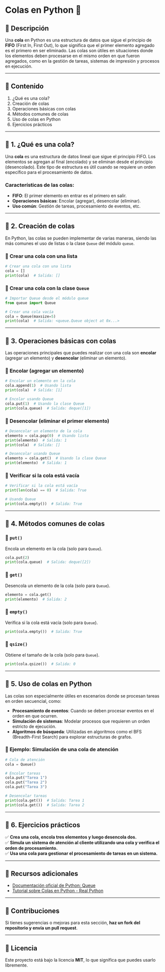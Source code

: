 # **Colas en Python** 🍃

## **📖 Descripción**  
Una **cola** en Python es una estructura de datos que sigue el principio de **FIFO** (First In, First Out), lo que significa que el primer elemento agregado es el primero en ser eliminado. Las colas son útiles en situaciones donde los elementos deben procesarse en el mismo orden en que fueron agregados, como en la gestión de tareas, sistemas de impresión y procesos en ejecución.

---

## **📌 Contenido**  
1. ¿Qué es una cola?  
2. Creación de colas  
3. Operaciones básicas con colas  
4. Métodos comunes de colas  
5. Uso de colas en Python  
6. Ejercicios prácticos

---

## **📍 1. ¿Qué es una cola?**  
Una **cola** es una estructura de datos lineal que sigue el principio FIFO. Los elementos se agregan al final (encolado) y se eliminan desde el principio (desencolado). Este tipo de estructura es útil cuando se requiere un orden específico para el procesamiento de datos.

### Características de las colas:
- **FIFO**: El primer elemento en entrar es el primero en salir.
- **Operaciones básicas**: Encolar (agregar), desencolar (eliminar).
- **Uso común**: Gestión de tareas, procesamiento de eventos, etc.

---

## **📍 2. Creación de colas**  
En Python, las colas se pueden implementar de varias maneras, siendo las más comunes el uso de listas o la clase `Queue` del módulo `queue`.

### 📌 **Crear una cola con una lista**  
```python
# Crear una cola con una lista
cola = []
print(cola)  # Salida: []
```

### 📌 **Crear una cola con la clase `Queue`**  
```python
# Importar Queue desde el módulo queue
from queue import Queue

# Crear una cola vacía
cola = Queue(maxsize=5)
print(cola)  # Salida: <queue.Queue object at 0x...>
```

---

## **📍 3. Operaciones básicas con colas**  
Las operaciones principales que puedes realizar con una cola son **encolar** (agregar un elemento) y **desencolar** (eliminar un elemento).

### 📌 **Encolar (agregar un elemento)**  
```python
# Encolar un elemento en la cola
cola.append(1)  # Usando lista
print(cola)  # Salida: [1]

# Encolar usando Queue
cola.put(1)  # Usando la clase Queue
print(cola.queue)  # Salida: deque([1])
```

### 📌 **Desencolar (eliminar el primer elemento)**  
```python
# Desencolar un elemento de la cola
elemento = cola.pop(0)  # Usando lista
print(elemento)  # Salida: 1
print(cola)  # Salida: []

# Desencolar usando Queue
elemento = cola.get()  # Usando la clase Queue
print(elemento)  # Salida: 1
```

### 📌 **Verificar si la cola está vacía**  
```python
# Verificar si la cola está vacía
print(len(cola) == 0)  # Salida: True

# Usando Queue
print(cola.empty())  # Salida: True
```

---

## **📍 4. Métodos comunes de colas**  

### 📌 **`put()`**  
Encola un elemento en la cola (solo para `Queue`).
```python
cola.put(2)
print(cola.queue)  # Salida: deque([2])
```

### 📌 **`get()`**  
Desencola un elemento de la cola (solo para `Queue`).
```python
elemento = cola.get()
print(elemento)  # Salida: 2
```

### 📌 **`empty()`**  
Verifica si la cola está vacía (solo para `Queue`).
```python
print(cola.empty())  # Salida: True
```

### 📌 **`qsize()`**  
Obtiene el tamaño de la cola (solo para `Queue`).
```python
print(cola.qsize())  # Salida: 0
```

---

## **📍 5. Uso de colas en Python**  
Las colas son especialmente útiles en escenarios donde se procesan tareas en orden secuencial, como:

- **Procesamiento de eventos**: Cuando se deben procesar eventos en el orden en que ocurren.
- **Simulación de sistemas**: Modelar procesos que requieren un orden estricto de ejecución.
- **Algoritmos de búsqueda**: Utilizadas en algoritmos como el BFS (Breadth-First Search) para explorar estructuras de grafos.

### 📌 **Ejemplo: Simulación de una cola de atención**  
```python
# Cola de atención
cola = Queue()

# Encolar tareas
cola.put("Tarea 1")
cola.put("Tarea 2")
cola.put("Tarea 3")

# Desencolar tareas
print(cola.get())  # Salida: Tarea 1
print(cola.get())  # Salida: Tarea 2
```

---

## **📍 6. Ejercicios prácticos**  

✅ **Crea una cola, encola tres elementos y luego desencola dos.**  
✅ **Simula un sistema de atención al cliente utilizando una cola y verifica el orden de procesamiento.**  
✅ **Usa una cola para gestionar el procesamiento de tareas en un sistema.**

---

## **📌 Recursos adicionales**  
- [Documentación oficial de Python: Queue](https://docs.python.org/3/library/queue.html)  
- [Tutorial sobre Colas en Python - Real Python](https://realpython.com/python-queues/)

---

## **📌 Contribuciones**  
Si tienes sugerencias o mejoras para esta sección, **haz un fork del repositorio y envía un pull request**.

---

## **📜 Licencia**  
Este proyecto está bajo la licencia **MIT**, lo que significa que puedes usarlo libremente.  
